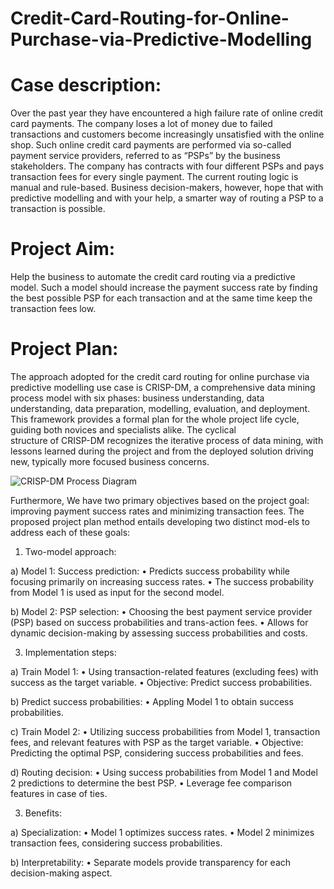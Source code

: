 # Credit-Card-Routing-for-Online-Purchase-via-Predictive-Modelling

# Case description:
   Over the past year they have encountered a high failure rate of online credit card payments. The company loses a lot of money due to failed transactions and customers become increasingly unsatisfied with the 
   online shop. Such online credit card payments are performed via so-called payment service providers, referred to as “PSPs” by the business stakeholders. The company has contracts with four different PSPs and      pays transaction fees for every single payment. The current routing logic is manual and rule-based. Business decision-makers, however, hope that with predictive modelling and with your help, a smarter way of      routing a PSP to a transaction is possible. 

# Project Aim:
   Help the business to automate the credit card routing via a predictive model. Such a model should increase the payment success rate by finding the best possible PSP for each transaction and at the same time       keep the transaction fees low.

# Project Plan:
   The approach adopted for the credit card routing for online purchase via predictive modelling use  case is CRISP-DM, a comprehensive data mining process model with six phases: business understanding, data         understanding, data preparation, modelling, evaluation, and deployment. This framework provides a formal plan for the whole project life cycle, guiding both novices and specialists alike. The cyclical     
   structure of CRISP-DM recognizes the iterative process of data mining, with lessons learned during the project and from the deployed solution driving new, typically more focused business concerns. 

   ![CRISP-DM Process Diagram](https://upload.wikimedia.org/wikipedia/commons/thumb/b/b9/CRISP-DM_Process_Diagram.png/1024px-CRISP-DM_Process_Diagram.png)

   Furthermore, We have two primary objectives based on the project goal: improving payment success rates and minimizing transaction fees. The proposed project plan method entails developing two distinct mod-els     to address each of these goals:
   1) Two-model approach:
   
   a) Model 1: Success prediction:
   •	Predicts success probability while focusing primarily on increasing success rates.
   •	The success probability from Model 1 is used as input for the second model.

   b) Model 2: PSP selection:
   •	Choosing the best payment service provider (PSP) based on success probabilities and trans-action fees.
   •	Allows for dynamic decision-making by assessing success probabilities and costs.

   3)	Implementation steps:

   a)	Train Model 1:
   •	Using transaction-related features (excluding fees) with success as the target variable.
   •	Objective: Predict success probabilities.

   b)	 Predict success probabilities:
   •	Appling Model 1 to obtain success probabilities.

   c)	Train Model 2:
   •	Utilizing success probabilities from Model 1, transaction fees, and relevant features with PSP as the target variable.
   •	Objective: Predicting the optimal PSP, considering success probabilities and fees.

   d)	Routing decision:
   •	Using success probabilities from Model 1 and Model 2 predictions to determine the best PSP.
   •	Leverage fee comparison features in case of ties.

   3)	Benefits:

   a)	Specialization:
   •	Model 1 optimizes success rates.
   •	Model 2 minimizes transaction fees, considering success probabilities.

   b)	Interpretability:
   •	Separate models provide transparency for each decision-making aspect.




